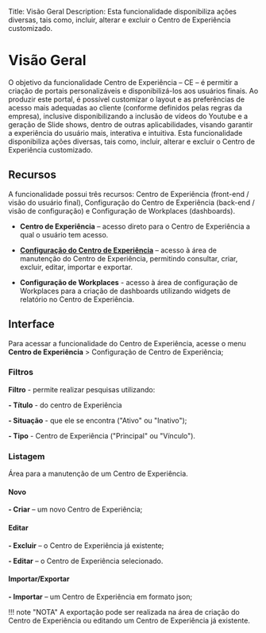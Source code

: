 Title: Visão Geral
Description: Esta funcionalidade disponibiliza ações diversas, tais como, incluir, alterar e excluir o Centro de Experiência customizado.

# Visão Geral

O objetivo da funcionalidade Centro de Experiência – CE – é permitir a criação de portais personalizáveis e disponibilizá-los aos usuários finais. Ao produzir este portal, é possível customizar o layout e as preferências de acesso mais adequadas ao cliente (conforme definidos pelas regras da empresa), inclusive disponibilizando a inclusão de vídeos do Youtube e a geração de Slide shows, dentro de outras aplicabilidades, visando garantir a experiência do usuário mais, interativa e intuitiva. Esta funcionalidade disponibiliza ações diversas, tais como, incluir, alterar e excluir o Centro de Experiência customizado.

## Recursos

A funcionalidade possui três recursos: Centro de Experiência (front-end / visão do usuário final), Configuração do Centro de Experiência (back-end / visão de configuração) e Configuração de Workplaces (dashboards).

- **Centro de Experiência** – acesso direto para o Centro de Experiência a qual o usuário tem acesso.

- **[Configuração do Centro de Experiência][1]** – acesso à área de manutenção do Centro de Experiência, permitindo consultar, criar, excluir, editar, importar e exportar.

- **Configuração de Workplaces** - acesso à área de configuração de Workplaces para a criação de dashboards utilizando widgets de relatório no Centro de Experiência.

## Interface

Para acessar a funcionalidade do Centro de Experiência, acesse o menu **Centro de Experiência** > Configuração de Centro de Experiência;

### Filtros

**Filtro** - permite realizar pesquisas utilizando:

**- Título** - do centro de Experiência

**- Situação** - que ele se encontra ("Ativo" ou "Inativo");

**- Tipo** - Centro de Experiência ("Principal" ou "Vínculo").

### Listagem

Área para a manutenção de um Centro de Experiência.

#### Novo

**- Criar** – um novo Centro de Experiência;

#### Editar

**- Excluir** – o Centro de Experiência já existente;

**- Editar** – o Centro de Experiência selecionado.

#### Importar/Exportar

**- Importar** – um Centro de Experiência em formato json;


!!! note "NOTA"
    A exportação pode ser realizada na área de criação do Centro de Experiência ou editando um Centro de Experiência já existente.

[1]:/pt-br/citsmart-platform-8/additional-features/service-portals/experience-center/create-experience-center.html
